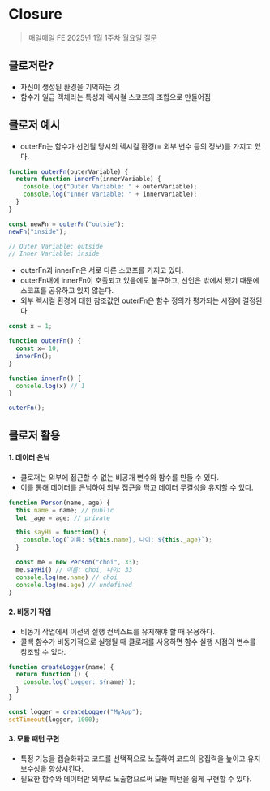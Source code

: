 # Closure

> 매일메일 FE 2025년 1월 1주차 월요일 질문

## 클로저란?

- 자신이 생성된 환경을 기억하는 것
- 함수가 일급 객체라는 특성과 렉시컬 스코프의 조합으로 만들어짐

## 클로저 예시

- outerFn는 함수가 선언될 당시의 렉시컬 환경(= 외부 변수 등의 정보)를 가지고 있다.

```javascript
function outerFn(outerVariable) {
  return function innerFn(innerVariable) {
    console.log("Outer Variable: " + outerVariable);
    console.log("Inner Variable: " + innerVariable);
  }
}

const newFn = outerFn("outsie");
newFn("inside");

// Outer Variable: outside
// Inner Variable: inside
```

- outerFn과 innerFn은 서로 다른 스코프를 가지고 있다.
- outerFn내에 innerFn이 호출되고 있음에도 불구하고, 선언은 밖에서 됐기 때문에 스코프를 공유하고 있지 않는다.
- 외부 렉시컬 환경에 대한 참조값인 outerFn은 함수 정의가 평가되는 시점에 결정된다.

```javascript
const x = 1;

function outerFn() {
  const x= 10;
  innerFn();
}

function innerFn() {
  console.log(x) // 1
}

outerFn();
```

## 클로저 활용

#### 1. 데이터 은닉

- 클로저는 외부에 접근할 수 없는 비공개 변수와 함수를 만들 수 있다.
- 이를 통해 데이터를 은닉하여 외부 접근을 막고 데이터 무결성을 유지할 수 있다.

```javascript
function Person(name, age) {
  this.name = name; // public
  let _age = age; // private

  this.sayHi = function() {
    console.log(`이름: ${this.name}, 나이: ${this._age}`);
  }

  const me = new Person("choi", 33);
  me.sayHi() // 이름: choi, 나이: 33
  console.log(me.name) // choi
  console.log(me.age) // undefined
}
```

#### 2. 비동기 작업

- 비동기 작업에서 이전의 실행 컨텍스트를 유지해야 할 때 유용하다.
- 콜백 함수가 비동기적으로 실행될 때 클로저를 사용하면 함수 실행 시점의 변수를 참조할 수 있다.

```javascript
function createLogger(name) {
  return function () {
    console.log(`Logger: ${name}`);
  }
}

const logger = createLogger("MyApp");
setTimeout(logger, 1000);
```

#### 3. 모듈 패턴 구현

- 특정 기능을 캡슐화하고 코드를 선택적으로 노출하여 코드의 응집력을 높이고 유지보수성을 향상시킨다.
- 필요한 함수와 데이터만 외부로 노출함으로써 모듈 패턴을 쉽게 구현할 수 있다.
